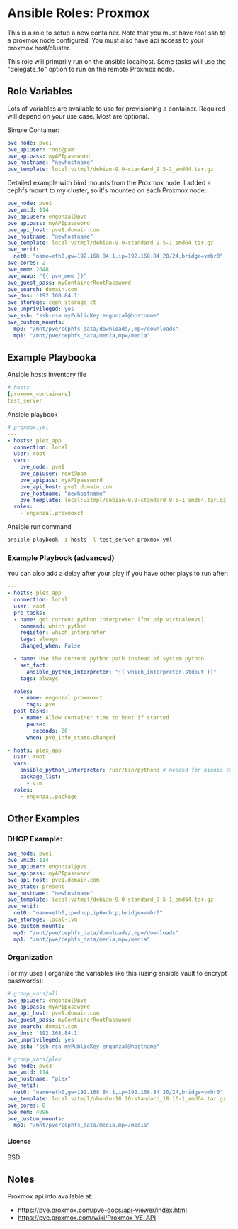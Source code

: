 # Ansible Roles: Proxmox

This is a role to setup a new container.  Note that you must have root ssh to a proxmox node configured.  You must also have api access to your proxmox host/cluster.

This role will primarily run on the ansible localhost.  Some tasks will use the "delegate_to" option to run on the remote Proxmox node.

## Role Variables

Lots of variables are available to use for provisioning a container.  Required will depend on your use case.  Most are optional.

Simple Container:

```yaml
pve_node: pve1
pve_apiuser: root@pam
pve_apipass: myAPIpassword
pve_hostname: "newhostname"
pve_template: local:vztmpl/debian-9.0-standard_9.5-1_amd64.tar.gz
```

Detailed example with bind mounts from the Proxmox node.  I added a cephfs mount to my cluster, so it's mounted on each Proxmox node:

```yaml
pve_node: pve1
pve_vmid: 114
pve_apiuser: engonzal@pve
pve_apipass: myAPIpassword
pve_api_host: pve1.domain.com
pve_hostname: "newhostname"
pve_template: local:vztmpl/debian-9.0-standard_9.5-1_amd64.tar.gz
pve_netif:
  net0: "name=eth0,gw=192.168.84.1,ip=192.168.84.20/24,bridge=vmbr0"
pve_cores: 2
pve_mem: 2048
pve_swap: "{{ pve_mem }}"
pve_guest_pass: myContainerRootPassword
pve_search: domain.com
pve_dns: '192.168.84.1'
pve_storage: ceph_storage_ct
pve_unprivileged: yes
pve_ssh: "ssh-rsa myPublicKey engonzal@hostname"
pve_custom_mounts:
  mp0: "/mnt/pve/cephfs_data/downloads/,mp=/downloads"
  mp1: "/mnt/pve/cephfs_data/media,mp=/media"
```

## Example Playbooka

Ansible hosts inventory file

```yaml
# hosts
[proxmox_containers]
test_server
```

Ansible playbook

```yaml
# proxmox.yml
---
- hosts: plex_app
  connection: local
  user: root
  vars:
    pve_node: pve1
    pve_apiuser: root@pam
    pve_apipass: myAPIpassword
    pve_api_host: pve1.domain.com
    pve_hostname: "newhostname"
    pve_template: local:vztmpl/debian-9.0-standard_9.5-1_amd64.tar.gz
  roles:
    - engonzal.proxmoxct
```

Ansible run command

```bash
ansible-playbook -i hosts -l test_server proxmox.yml
```

### Example Playbook (advanced)

You can also add a delay after your play if you have other plays to run after:

```yaml
---
- hosts: plex_app
  connection: local
  user: root
  pre_tasks:
  - name: get current python interpreter (for pip virtualenvs)
    command: which python
    register: which_interpreter
    tags: always
    changed_when: False

  - name: Use the current python path instead of system python
    set_fact:
      ansible_python_interpreter: "{{ which_interpreter.stdout }}"
    tags: always

  roles:
    - name: engonzal.proxmoxct
      tags: pve
  post_tasks:
    - name: Allow container time to boot if started
      pause:
        seconds: 20
      when: pve_info_state.changed

- hosts: plex_app
  user: root
  vars:
    ansible_python_interpreter: /usr/bin/python3 # needed for bionic ct
    package_list:
      - vim
  roles:
    - engonzal.package
```

## Other Examples

### DHCP Example:

```yaml
pve_node: pve1
pve_vmid: 114
pve_apiuser: engonzal@pve
pve_apipass: myAPIpassword
pve_api_host: pve1.domain.com
pve_state: present
pve_hostname: "newhostname"
pve_template: local:vztmpl/debian-9.0-standard_9.5-1_amd64.tar.gz
pve_netif:
  net0: "name=eth0,ip=dhcp,ip6=dhcp,bridge=vmbr0"
pve_storage: local-lvm
pve_custom_mounts:
  mp0: "/mnt/pve/cephfs_data/downloads/,mp=/downloads"
  mp1: "/mnt/pve/cephfs_data/media,mp=/media"
```

### Organization

For my uses I organize the variables like this (using ansible vault to encrypt passwords):

```yaml
# group_vars/all
pve_apiuser: engonzal@pve
pve_apipass: myAPIpassword
pve_api_host: pve1.domain.com
pve_guest_pass: myContainerRootPassword
pve_search: domain.com
pve_dns: '192.168.84.1'
pve_unprivileged: yes
pve_ssh: "ssh-rsa myPublicKey engonzal@hostname"

# group_vars/plex
pve_node: pve3
pve_vmid: 114
pve_hostname: "plex"
pve_netif:
  net0: "name=eth0,gw=192.168.84.1,ip=192.168.84.20/24,bridge=vmbr0"
pve_template: local:vztmpl/ubuntu-18.10-standard_18.10-1_amd64.tar.gz
pve_cores: 8
pve_mem: 4096
pve_custom_mounts:
  mp0: "/mnt/pve/cephfs_data/media,mp=/media"
```

#### License

BSD

## Notes
Proxmox api info available at:  

* <https://pve.proxmox.com/pve-docs/api-viewer/index.html>
* <https://pve.proxmox.com/wiki/Proxmox_VE_API>
